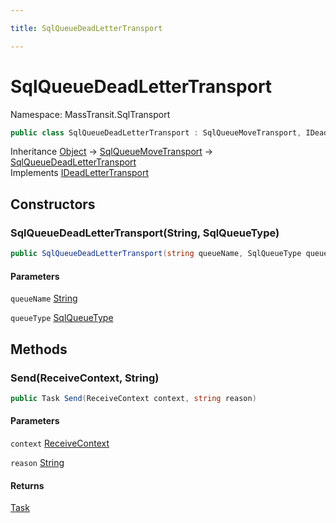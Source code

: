 ```yaml
---

title: SqlQueueDeadLetterTransport

---
```


# SqlQueueDeadLetterTransport

Namespace: MassTransit.SqlTransport

```csharp
public class SqlQueueDeadLetterTransport : SqlQueueMoveTransport, IDeadLetterTransport
```

Inheritance [Object](https://learn.microsoft.com/en-us/dotnet/api/system.object) → [SqlQueueMoveTransport](../masstransit-sqltransport/sqlqueuemovetransport) → [SqlQueueDeadLetterTransport](../masstransit-sqltransport/sqlqueuedeadlettertransport)<br/>
Implements [IDeadLetterTransport](../../masstransit-abstractions/masstransit-transports/ideadlettertransport)

## Constructors

### **SqlQueueDeadLetterTransport(String, SqlQueueType)**

```csharp
public SqlQueueDeadLetterTransport(string queueName, SqlQueueType queueType)
```

#### Parameters

`queueName` [String](https://learn.microsoft.com/en-us/dotnet/api/system.string)<br/>

`queueType` [SqlQueueType](../masstransit/sqlqueuetype)<br/>

## Methods

### **Send(ReceiveContext, String)**

```csharp
public Task Send(ReceiveContext context, string reason)
```

#### Parameters

`context` [ReceiveContext](../../masstransit-abstractions/masstransit/receivecontext)<br/>

`reason` [String](https://learn.microsoft.com/en-us/dotnet/api/system.string)<br/>

#### Returns

[Task](https://learn.microsoft.com/en-us/dotnet/api/system.threading.tasks.task)<br/>

